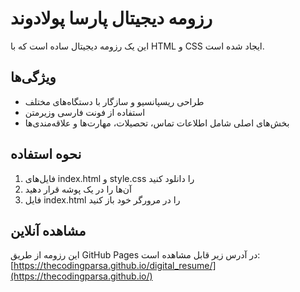 # رزومه دیجیتال پارسا پولادوند

این یک رزومه دیجیتال ساده است که با HTML و CSS ایجاد شده است.

## ویژگی‌ها
- طراحی ریسپانسیو و سازگار با دستگاه‌های مختلف
- استفاده از فونت فارسی وزیرمتن
- بخش‌های اصلی شامل اطلاعات تماس، تحصیلات، مهارت‌ها و علاقه‌مندی‌ها

## نحوه استفاده
1. فایل‌های index.html و style.css را دانلود کنید
2. آن‌ها را در یک پوشه قرار دهید
3. فایل index.html را در مرورگر خود باز کنید

## مشاهده آنلاین
این رزومه از طریق GitHub Pages در آدرس زیر قابل مشاهده است:  
[https://thecodingparsa.github.io/digital_resume/](https://thecodingparsa.github.io/)
